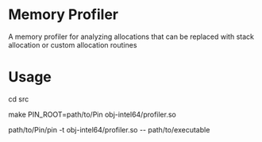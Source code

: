 # Memory Profiler

A memory profiler for analyzing allocations that can be replaced with stack allocation or custom allocation routines

# Usage

cd src

make PIN\_ROOT=path/to/Pin obj-intel64/profiler.so 

path/to/Pin/pin -t obj-intel64/profiler.so -- path/to/executable
